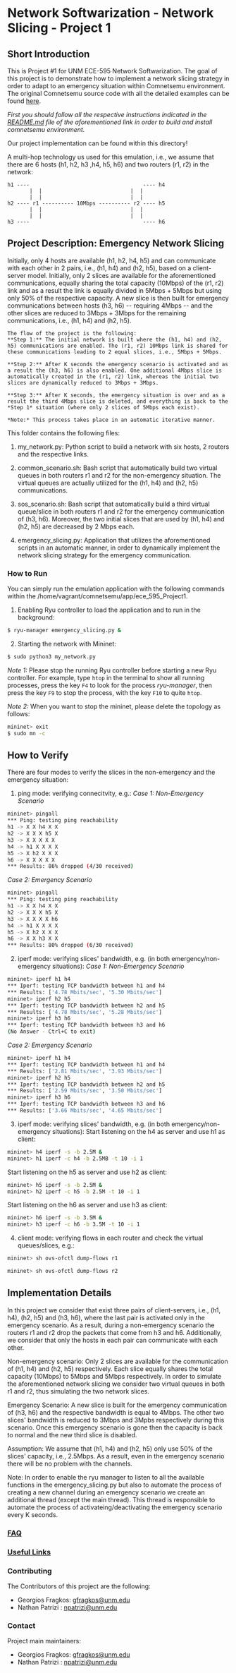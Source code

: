 # Network Softwarization - Network Slicing - Project 1 #

## Short Introduction ##
This is Project #1 for UNM ECE-595 Network Softwarization. The goal of this project is to demonstrate how to implement a network slicing strategy in order to adapt to an emergency situation within Comnetsemu environment. The original Comnetsemu source code with all the detailed examples can be found [here](https://git.comnets.net/public-repo/comnetsemu.git). 

*First you should follow all the respective instructions indicated in the [README.md](https://git.comnets.net/public-repo/comnetsemu/-/blob/master/README.md) file of the aforementioned link in order to build and install comnetsemu environment.*

Our project implementation can be found within this directory!


A multi-hop technology us used for this emulation, i.e., we assume that there are 6 hosts (h1, h2, h3 ,h4, h5, h6) and two routers (r1, r2) in the network:

```text
h1 ----                                    ---- h4
       |  |                            |  |      
       |  |                            |  |
h2 ---- r1 ---------- 10Mbps ---------- r2 ---- h5
       |  |                            |  |
       |  |                            |  |
h3 ----                                    ---- h6
```

## Project Description: Emergency Network Slicing ##
Initially, only 4 hosts are available (h1, h2, h4, h5) and can communicate with each other in 2 pairs, i.e., (h1, h4) and (h2, h5), based on a client-server model. Initially, only 2 slices are available for the aforementioned communications, equally sharing the total capacity (10Mbps) of the (r1, r2) link and as a result the link is equally divided in 5Mbps + 5Mbps but using only 50% of the respective capacity. A new slice is then built for emergency communications between hosts (h3, h6) -- requiring 4Mbps -- and the other slices are reduced to 3Mbps + 3Mbps for the remaining communications, i.e., (h1, h4) and (h2, h5). 

```text
The flow of the project is the following:
**Step 1:** The initial network is built where the (h1, h4) and (h2, h5) communications are enabled. The (r1, r2) 10Mbps link is shared for these communications leading to 2 equal slices, i.e., 5Mbps + 5Mbps. 

**Step 2:** After K seconds the emergency scenario is activated and as a result the (h3, h6) is also enabled. One additional 4Mbps slice is automatically created in the (r1, r2) link, whereas the initial two slices are dynamically reduced to 3Mbps + 3Mbps.

**Step 3:** After K seconds, the emergency situation is over and as a result the third 4Mbps slice is deleted, and everything is back to the *Step 1* situation (where only 2 slices of 5Mbps each exist).

*Note:* This process takes place in an automatic iterative manner. 
```

This folder contains the following files:
1. my_network.py: Python script to build a network with six hosts, 2 routers and the respective links.

2. common_scenario.sh: Bash script that automatically build two virtual queues in both routers r1 and r2 for the non-emergency situation. The virtual queues are actually utilized for the (h1, h4) and (h2, h5) communications. 

3. sos_scenario.sh: Bash script that automatically build a third virtual queue/slice in both routers r1 and r2 for the emergency communication of (h3, h6). Moreover, the two initial slices that are used by (h1, h4) and (h2, h5) are decreased by 2 Mbps each.

4. emergency_slicing.py: Application that utilizes the aforementioned scripts in an automatic manner, in order to dynamically implement the network slicing strategy for the emergency communication.

### How to Run ###
You can simply run the emulation application with the following commands within the /home/vagrant/comnetsemu/app/ece_595_Project1.

1. Enabling Ryu controller to load the application and to run in the background:
```bash
$ ryu-manager emergency_slicing.py &
```

2. Starting the network with Mininet: 
```bash
$ sudo python3 my_network.py
```

*Note 1:* Please stop the running Ryu controller before starting a new Ryu controller. For example, type `htop` in the terminal to show all running processes, press the key `F4` to look for the process *ryu-manager*, then press the key `F9` to stop the process, with the key `F10` to quite `htop`.

*Note 2:* When you want to stop the mininet, please delete the topology as follows:
```bash
mininet> exit
$ sudo mn -c
```

## How to Verify ##
There are four modes to verify the slices in the non-emergency and the emergency situation:

1. ping mode: verifying connecitvity, e.g.:
*Case 1: Non-Emergency Scenario* 
```bash
mininet> pingall
*** Ping: testing ping reachability
h1 -> X X h4 X X 
h2 -> X X X h5 X 
h3 -> X X X X X 
h4 -> h1 X X X X
h5 -> X h2 X X X
h6 -> X X X X X
*** Results: 86% dropped (4/30 received)
```

*Case 2: Emergency Scenario* 
```bash
mininet> pingall
*** Ping: testing ping reachability
h1 -> X X h4 X X 
h2 -> X X X h5 X 
h3 -> X X X X h6 
h4 -> h1 X X X X
h5 -> X h2 X X X
h6 -> X X h3 X X
*** Results: 80% dropped (6/30 received)
```

2. iperf mode: verifying slices' bandwidth, e.g. (in both emergency/non-emergency situations):
*Case 1: Non-Emergency Scenario* 
```bash
mininet> iperf h1 h4
*** Iperf: testing TCP bandwidth between h1 and h4 
*** Results: ['4.78 Mbits/sec', '5.30 Mbits/sec']
mininet> iperf h2 h5
*** Iperf: testing TCP bandwidth between h2 and h5 
*** Results: ['4.78 Mbits/sec', '5.28 Mbits/sec']
mininet> iperf h3 h6
*** Iperf: testing TCP bandwidth between h3 and h6 
(No Answer - Ctrl+C to exit)
```


*Case 2: Emergency Scenario* 
```bash
mininet> iperf h1 h4
*** Iperf: testing TCP bandwidth between h1 and h4 
*** Results: ['2.81 Mbits/sec', '3.93 Mbits/sec']
mininet> iperf h2 h5
*** Iperf: testing TCP bandwidth between h2 and h5 
*** Results: ['2.59 Mbits/sec', '3.50 Mbits/sec']
mininet> iperf h3 h6
*** Iperf: testing TCP bandwidth between h3 and h6 
*** Results: ['3.66 Mbits/sec', '4.65 Mbits/sec']
```


3. iperf mode: verifying slices' bandwidth, e.g. (in both emergency/non-emergency situations):
Start listening on the h4 as server and use h1 as client:
```bash
mininet> h4 iperf -s -b 2.5M &
mininet> h1 iperf -c h4 -b 2.5MB -t 10 -i 1
```

Start listening on the h5 as server and use h2 as client:
```bash
mininet> h5 iperf -s -b 2.5M &
mininet> h2 iperf -c h5 -b 2.5M -t 10 -i 1
```

Start listening on the h6 as server and use h3 as client:
```bash
mininet> h6 iperf -s -b 3.5M &
mininet> h3 iperf -c h6 -b 3.5M -t 10 -i 1
```


4. client mode: verifying flows in each router and check the virtual queues/slices, e.g.:
```bash
mininet> sh ovs-ofctl dump-flows r1
```

```bash
mininet> sh ovs-ofctl dump-flows r2
```

## Implementation Details ##
In this project we consider that exist three pairs of client-servers, i.e., (h1, h4), (h2, h5) and (h3, h6), where the last pair is activated only in the emergency scenario. As a result, during a non-emergency scenario the routers r1 and r2 drop the packets that come from h3 and h6. Additionally, we consider that only the hosts in each pair can communicate with each other. 

Non-emergency scenario: Only 2 slices are available for the communication of (h1, h4) and (h2, h5) respectively. Each slice equally shares the total capacity (10Mbps) to 5Mbps and 5Mbps respectively. In order to simulate the aforementioned network slicing we consider two virtual queues in both r1 and r2, thus simulating the two network slices. 

Emergency Scenario: A new slice is built for the emergency communication of (h3, h6) and the respective bandwidth is equal to 4Mbps. The other two slices' bandwidth is reduced to 3Mbps and 3Mpbs respectively during this scenario. Once this emergency scenario is gone then the capacity is back to normal and the new third slice is disabled. 

Assumption: We assume that (h1, h4) and (h2, h5) only use 50% of the slices' capacity, i.e., 2.5Mbps. As a result, even in the emergency scenario there will be no problem with the channels.

Note: In order to enable the ryu manager to listen to all the available functions in the emergency_slicing.py but also to automate the process of creating a new channel during an emergency scenario we create an additional thread (except the main thread). This thread is responsible to automate the process of activateing/deactivating the emergency scenario every K seconds. 

### [FAQ](./doc/faq.md)

### [Useful Links](./doc/ref_links.md)

### Contributing

The Contributors of this project are the following:
- Georgios Fragkos: gfragkos@unm.edu 
- Nathan Patrizi  : npatrizi@unm.edu 


### Contact

Project main maintainers:

- Georgios Fragkos: gfragkos@unm.edu 
- Nathan Patrizi  : npatrizi@unm.edu 

